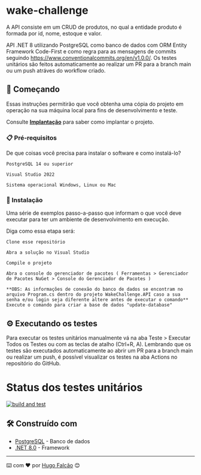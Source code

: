 # wake-challenge

A API consiste em um CRUD de produtos, no qual a entidade produto é formada por id, nome, estoque e valor.

API .NET 8 utilizando PostgreSQL como banco de dados com ORM Entity Framework Code-First e como regra para as mensagens de commits seguindo https://www.conventionalcommits.org/en/v1.0.0/. Os testes unitários são feitos automaticamente ao realizar um PR para a branch main ou um push atráves do workflow criado.

## 🚀 Começando

Essas instruções permitirão que você obtenha uma cópia do projeto em operação na sua máquina local para fins de desenvolvimento e teste.

Consulte **[Implantação](#-implanta%C3%A7%C3%A3o)** para saber como implantar o projeto.

### 📋 Pré-requisitos

De que coisas você precisa para instalar o software e como instalá-lo?

```
PostgreSQL 14 ou superior
```
```
Visual Studio 2022
```
```
Sistema operacional Windows, Linux ou Mac
```

### 🔧 Instalação

Uma série de exemplos passo-a-passo que informam o que você deve executar para ter um ambiente de desenvolvimento em execução.

Diga como essa etapa será:

```
Clone esse repositório
```
```
Abra a solução no Visual Studio
```
```
Compile o projeto
```
```
Abra o console do gerenciador de pacotes ( Ferramentas > Gerenciador de Pacotes NuGet > Console do Gerenciador de Pacotes )
```
```
**OBS: As informações de conexão do banco de dados se encontram no arquivo Program.cs dentro do projeto WakeChallenge.API caso a sua senha e/ou login seja diferente altere antes de executar o comando**
Execute o comando para criar a base de dados "update-database"
```

## ⚙️ Executando os testes

Para executar os testes unitários manualmente vá na aba Teste > Executar Todos os Testes ou com as teclas de atalho (Ctrl+R, A).
Lembrando que os testes são executados automaticamente ao abrir um PR para a branch main ou realizar um push, é possível visualizar os testes na aba Actions no repositório do GitHub.

# Status dos testes unitários
[![build and test](https://github.com/Hzin/wake-commerce-challenge/actions/workflows/build-and-test.yml/badge.svg)](https://github.com/Hzin/wake-commerce-challenge/actions/workflows/build-and-test.yml)

## 🛠️ Construído com

* [PostgreSQL](https://www.postgresql.org/) - Banco de dados
* [.NET 8.0](https://learn.microsoft.com/en-us/dotnet/framework/) - Framework

---
⌨️ com ❤️ por [Hugo Falcão](https://github.com/Hzin) 😊
